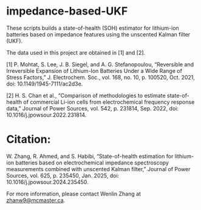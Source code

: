 # impedance-based-UKF

These scripts builds a state-of-health (SOH) estimator for lithium-ion batteries based on impedance features using the unscented Kalman filter (UKF). 

The data used in this project are obtained in [1] and [2]. 

[1] P. Mohtat, S. Lee, J. B. Siegel, and A. G. Stefanopoulou, “Reversible and Irreversible Expansion of Lithium-Ion Batteries Under a Wide Range of Stress Factors,” J. Electrochem. Soc., vol. 168, no. 10, p. 100520, Oct. 2021, doi: 10.1149/1945-7111/ac2d3e.

[2] H. S. Chan et al., “Comparison of methodologies to estimate state-of-health of commercial Li-ion cells from electrochemical frequency response data,” Journal of Power Sources, vol. 542, p. 231814, Sep. 2022, doi: 10.1016/j.jpowsour.2022.231814.


# Citation:

W. Zhang, R. Ahmed, and S. Habibi, “State-of-health estimation for lithium-ion batteries based on electrochemical impedance spectroscopy measurements combined with unscented Kalman filter,” Journal of Power Sources, vol. 625, p. 235450, Jan. 2025, doi: 10.1016/j.jpowsour.2024.235450.

For more information, please contact Wenlin Zhang at zhanw9@mcmaster.ca. 


